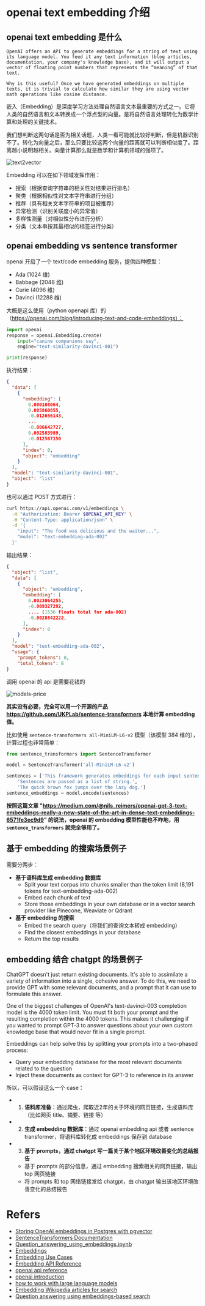 # openai text embedding 介绍

## openai text embedding 是什么

```
OpenAI offers an API to generate embeddings for a string of text using its language model. You feed it any text information (blog articles, documentation, your company's knowledge base), and it will output a vector of floating point numbers that represents the “meaning” of that text.

Why is this useful? Once we have generated embeddings on multiple texts, it is trivial to calculate how similar they are using vector math operations like cosine distance.
```

嵌入（Embedding）是深度学习方法处理自然语言文本最重要的方式之一。它将人类的自然语言和文本转换成一个浮点型的向量。是将自然语言处理转化为数学计算和处理的关键技术。

我们想判断这两句话是否为相关话题，人类一看可能就比较好判断，但是机器识别不了。转化为向量之后，那么只要比较这两个向量的距离就可以判断相似度了。距离越小说明越相关。向量计算那么就是数学和计算机领域的强项了。

![text2vector](pics/text2vector.gif)

Embedding 可以在如下领域发挥作用：

- 搜索（根据查询字符串的相关性对结果进行排名）
- 聚类（根据相似性对文本字符串进行分组）
- 推荐（具有相关文本字符串的项目被推荐）
- 异常检测（识别关联度小的异常值）
- 多样性测量（对相似性分布进行分析）
- 分类（文本串按其最相似的标签进行分类）

## openai embedding vs sentence transformer

openai 开启了一个 text/code embedding 服务，提供四种模型：
- Ada (1024 维)
- Babbage (2048 维)
- Curie (4096 维)
- Davinci (12288 维)

大概是这么使用（python openapi 库）的（https://openai.com/blog/introducing-text-and-code-embeddings）：

```python
import openai
response = openai.Embedding.create(
    input="canine companions say",
    engine="text-similarity-davinci-001")

print(response)

```
执行结果：
```json
{
  "data": [
    {
      "embedding": [
        0.000108064,
        0.005860855,
        -0.012656143,
        ...
        -0.006642727,
        0.002583989,
        -0.012567150
      ],
      "index": 0,
      "object": "embedding"
    }
  ],
  "model": "text-similarity-davinci-001",
  "object": "list"
}
```

也可以通过 POST 方式进行：

```bash
curl https://api.openai.com/v1/embeddings \
  -H "Authorization: Bearer $OPENAI_API_KEY" \
  -H "Content-Type: application/json" \
  -d '{
    "input": "The food was delicious and the waiter...",
    "model": "text-embedding-ada-002"
  }'
```
输出结果：

```json
{
  "object": "list",
  "data": [
    {
      "object": "embedding",
      "embedding": [
        0.0023064255,
        -0.009327292,
        .... (1536 floats total for ada-002)
        -0.0028842222,
      ],
      "index": 0
    }
  ],
  "model": "text-embedding-ada-002",
  "usage": {
    "prompt_tokens": 8,
    "total_tokens": 8
}
```

调用 openai 的 api 是需要花钱的

![models-price](pics/models-price.png)

**其实没有必要，完全可以用一个开源的产品 https://github.com/UKPLab/sentence-transformers 本地计算 embedding 值。**

比如使用 `sentence-transformers all-MiniLM-L6-v2` 模型（该模型 384 维的），计算过程也非常简单：

```python
from sentence_transformers import SentenceTransformer

model = SentenceTransformer('all-MiniLM-L6-v2')

sentences = ['This framework generates embeddings for each input sentence',
    'Sentences are passed as a list of string.', 
    'The quick brown fox jumps over the lazy dog.']
sentence_embeddings = model.encode(sentences)

```

**按照这篇文章 "https://medium.com/@nils_reimers/openai-gpt-3-text-embeddings-really-a-new-state-of-the-art-in-dense-text-embeddings-6571fe3ec9d9" 的说法，openai 的 embedding 模型性能也不咋地，用 `sentence_transformers` 就完全够用了。**

## 基于 embedding 的搜索场景例子

需要分两步：

- **基于语料库生成 embedding 数据库**
    - Split your text corpus into chunks smaller than the token limit (8,191 tokens for text-embedding-ada-002)
    - Embed each chunk of text
    - Store those embeddings in your own database or in a vector search provider like Pinecone, Weaviate or Qdrant
- **基于 embedding 的搜索**
    - Embed the search query（将我们的查询文本转成 embedding）
    - Find the closest embeddings in your database
    - Return the top results

## embedding 结合 chatgpt 的场景例子

ChatGPT doesn't just return existing documents. It's able to assimilate a variety of information into a single, cohesive answer. To do this, we need to provide GPT with some relevant documents, and a prompt that it can use to formulate this answer.

One of the biggest challenges of OpenAI's text-davinci-003 completion model is the 4000 token limit. You must fit both your prompt and the resulting completion within the 4000 tokens. This makes it challenging if you wanted to prompt GPT-3 to answer questions about your own custom knowledge base that would never fit in a single prompt.

Embeddings can help solve this by splitting your prompts into a two-phased process:
- Query your embedding database for the most relevant documents related to the question
- Inject these documents as context for GPT-3 to reference in its answer


所以，可以假设这么一个 case：

- 1. **语料库准备**：通过爬虫，爬取近2年的关于环境的网页链接，生成语料库（比如网页 title、摘要、链接 等）
- 2. **生成 embedding 数据库**：通过 openai embedding api 或者 sentence transformer，将语料库转化成 embeddings 保存到 database
- 3. **基于 prompts，通过 chatgpt 写一篇关于某个地区环境改善变化的总结报告**
    - 基于 prompts 的部分信息，通过 embedding 搜索相关的网页链接，输出 top 网页链接
    - 将 prompts 和 top 网络链接发给 chatgpt，由 chatgpt 输出该地区环境改善变化的总结报告

# Refers

- [Storing OpenAI embeddings in Postgres with pgvector](https://supabase.com/blog/openai-embeddings-postgres-vector)
- [SentenceTransformers Documentation](https://www.sbert.net/)
- [Question_answering_using_embeddings.ipynb](https://github.com/openai/openai-cookbook/blob/main/examples/Question_answering_using_embeddings.ipynb)
- [Embeddings](https://platform.openai.com/docs/guides/embeddings/what-are-embeddings)
- [Embedding Use Cases](https://platform.openai.com/docs/guides/embeddings/use-cases)
- [Embedding API Reference](https://platform.openai.com/docs/api-reference/embeddings)
- [openai api reference](https://platform.openai.com/docs/api-reference/introduction)
- [openai introduction](https://platform.openai.com/docs/introduction)
- [how to work with large language models](https://github.com/openai/openai-cookbook/blob/main/how_to_work_with_large_language_models.md)
- [Embedding Wikipedia articles for search](https://github.com/openai/openai-cookbook/blob/main/examples/Embedding_Wikipedia_articles_for_search.ipynb)
- [Question answering using embeddings-based search](https://github.com/openai/openai-cookbook/blob/main/examples/Question_answering_using_embeddings.ipynb)
